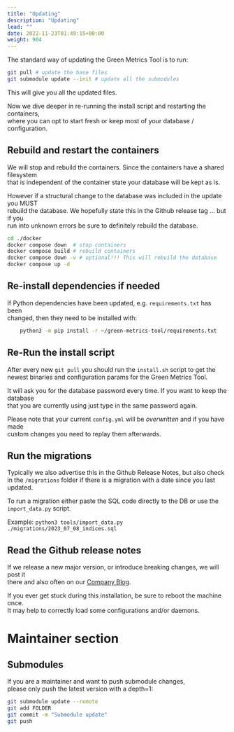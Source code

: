 ```yaml
---
title: "Updating"
description: "Updating"
lead: ""
date: 2022-11-23T01:49:15+00:00
weight: 904
---
```


The standard way of updating the Green Metrics Tool is to run:

```bash
git pull # update the base files
git submodule update --init # update all the submodules
```

This will give you all the updated files.

Now we dive deeper in re-running the install script and restarting the containers,  
where you can opt to start fresh or keep most of your database / configuration.

## Rebuild and restart the containers

We will stop and rebuild the containers. Since the containers have a shared filesystem  
that is independent of the container state your database will be kept as is.

However if a structural change to the database was included in the update you MUST  
rebuild the database. We hopefully state this in the Github release tag ... but if you  
run into unknown errors be sure to definitely rebuild the database.

```bash
cd ./docker
docker compose down  # stop containers
docker compose build # rebuild containers
docker compose down -v # optional!!! This will rebuild the database
docker compose up -d
```

## Re-install dependencies if needed

If Python dependencies have been updated, e.g. `requirements.txt` has been  
changed, then they need to be installed with:

```bash
    python3 -m pip install -r ~/green-metrics-tool/requirements.txt
```

## Re-Run the install script

After every new `git pull` you should run the `install.sh` script to get the  
newest binaries and configuration params for the Green Metrics Tool.

It will ask you for the database password every time. If you want to keep the database  
that you are currently using just type in the same password again.

Please note that your current `config.yml` will be *overwritten* and if you have made  
custom changes you need to replay them afterwards.

## Run the migrations

Typically we also advertise this in the Github Release Notes, but also check in the `/migrations` folder
if there is a migration with a date since you last updated.

To run a migration either paste the SQL code directly to the DB or use the `import_data.py` script.

Example:
`python3 tools/import_data.py ./migrations/2023_07_08_indices.sql`


## Read the Github release notes

If we release a new major version, or introduce breaking changes, we will post it  
there and also often on our [Company Blog](https://www.green-coding.berlin/blog).

If you ever get stuck during this installation, be sure to reboot the machine once.  
It may help to correctly load some configurations and/or daemons.

# Maintainer section

## Submodules

If you are a maintainer and want to push submodule changes,  
please only push the latest version with a depth=1:

```bash
git submodule update --remote
git add FOLDER
git commit -m "Submodule update"
git push
```
